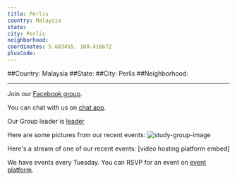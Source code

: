```yaml
---
title: Perlis
country: Malaysia
state: 
city: Perlis
neighborhood: 
coordinates: 5.683455, 100.416672
plusCode:
---
```


##Country: Malaysia
##State: 
##City: Perlis
##Neighborhood: 
*****
Join our [Facebook group](https://www.facebook.com/groups/free.code.camp.perlis.malaysia).

You can chat with us on [chat app]().

Our Group leader is [leader]()

Here are some pictures from our recent events:
![study-group-image]()

Here's a stream of one of our recent events:
[video hosting platform embed]

We have events every Tuesday. You can RSVP for an event on [event platform]().
